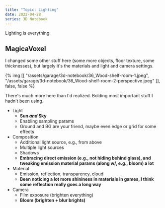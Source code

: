 ```yaml
---
title: "Topic: Lighting"
date: 2022-04-28
series: 3D Notebook
---
```


Lighting is everything.

## MagicaVoxel

I changed some other stuff here (some more objects, floor texture, some thicknesses), but largely it's the materials and light and camera settings.

{% img [[
    "/assets/garage/3d-notebook/36_Wood-shelf-room-1.jpeg",
    "/assets/garage/3d-notebook/36_Wood-shelf-room-2-perspective.jpeg"
]], false, false %}

There's much more here than I'd realized. Bolding most important stuff I hadn't been using.

- Light
    - **Sun _and_ Sky**
    - Enabling sampling params
    - Ground and BG are your friend, maybe even edge or grid for some effects
- Composition
    - Additional light source, e.g., from above
    - Multiple light sources
    - Shadows
    - **Embracing direct emission (e.g., not hiding behind glass), and tweaking emission material params (along w/, e.g., bloom) a lot**
- Material
    - Emission, reflection, transparency, cloud
    - **Been noticing a lot more shininess in materials in games, I think some reflection really goes a long way**
- Camera
    - Film exposure (brighten everything)
    - **Bloom (brighten + blur brights)**
